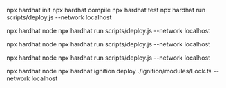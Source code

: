 npx hardhat init
npx hardhat compile
npx hardhat test
npx hardhat run scripts/deploy.js --network localhost

npx hardhat node
npx hardhat run scripts/deploy.js --network localhost

npx hardhat node
npx hardhat run scripts/deploy.js --network localhost

npx hardhat node
npx hardhat run scripts/deploy.js --network localhost

npx hardhat node
npx hardhat ignition deploy ./ignition/modules/Lock.ts --network localhost
